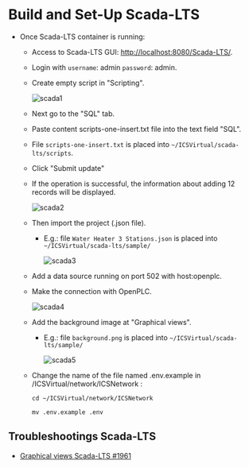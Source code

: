 # Build and Set-Up Scada-LTS

- Once Scada-LTS container is running:
  - Access to Scada-LTS GUI: [http://localhost:8080/Scada-LTS/](http://localhost:8080/Scada-LTS/).
  - Login with `username`: admin `password`: admin.
  - Create empty script in "Scripting".

      ![scada1](https://user-images.githubusercontent.com/6643905/213805504-f13c140d-5d9c-4ff8-90a4-494c00893c47.png)

  - Next go to the "SQL" tab.
  - Paste content scripts-one-insert.txt file into the text field "SQL".
  
  - File `scripts-one-insert.txt` is placed into `~/ICSVirtual/scada-lts/scripts`.
  - Click "Submit update"
  - If the operation is successful, the information about adding 12 records will be displayed.

      ![scada2](https://user-images.githubusercontent.com/6643905/213805526-3ab62586-805e-4fc1-9905-021bc9290cbd.png)
  
  - Then import the project (.json file).
    - E.g.: file `Water Heater 3 Stations.json` is placed into `~/ICSVirtual/scada-lts/sample/`

        ![scada3](https://user-images.githubusercontent.com/6643905/213805636-c5e90c53-c72b-4104-a3b9-15c76074a79d.png)

  - Add a data source running on port 502 with host:openplc.
  - Make the connection with OpenPLC.

       ![scada4](https://user-images.githubusercontent.com/6643905/213805643-020e7678-3582-438b-8772-267038a42282.png)

  - Add the background image at "Graphical views".
    - E.g.: file `background.png` is placed into `~/ICSVirtual/scada-lts/sample/`

        ![scada5](https://user-images.githubusercontent.com/6643905/213805647-30d870e5-e390-45d5-9ba1-b9dfe0c4f8ad.png)

  - Change the name of the file named .env.example in /ICSVirtual/network/ICSNetwork :
  
    `cd ~/ICSVirtual/network/ICSNetwork`

    `mv .env.example .env`

## Troubleshootings Scada-LTS

- [Graphical views Scada-LTS #1961](https://github.com/SCADA-LTS/Scada-LTS/issues/1961)
